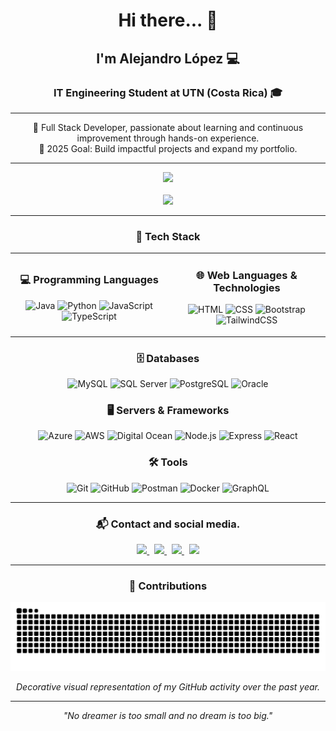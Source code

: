 <h1 align="center">Hi there... 👋</h1>
<h2 align="center">I'm Alejandro López 💻</h2>
<h3 align="center">IT Engineering Student at UTN (Costa Rica) 🎓</h3>

---

<p align="center">
  🌟 Full Stack Developer, passionate about learning and continuous improvement through hands-on experience.  
  <br>
  🎯 2025 Goal: Build impactful projects and expand my portfolio.
</p>

---

<div align="center">
  <img
    src="https://github-readme-stats.vercel.app/api?username=LoesssLR&count_private=true&show_icons=true&theme=tokyonight&hide_border=false&include_all_commits=true&rank_icon=github"
    width="425"
  />
  <br><br>
  <img
    src="https://github-readme-stats.vercel.app/api/top-langs/?username=LoesssLR&layout=donut&langs_count=6&theme=tokyonight&hide_border=false"
    width="375"   
  />
</div>

---

<h3 align="center">🚀 Tech Stack</h3>

<div align="center">
<table>
  <tr>
    <td align="center" width="50%">
      <h3>💻 Programming Languages</h3>
      <p>
        <img src="https://img.shields.io/badge/Java-ED8B00?style=for-the-badge&logo=openjdk&logoColor=white" alt="Java"/>
        <img src="https://img.shields.io/badge/Python-3776AB?style=for-the-badge&logo=python&logoColor=white" alt="Python"/>
        <img src="https://img.shields.io/badge/JavaScript-F7DF1E?style=for-the-badge&logo=javascript&logoColor=black" alt="JavaScript"/>
        <img src="https://img.shields.io/badge/TypeScript-3178C6?style=for-the-badge&logo=typescript&logoColor=white" alt="TypeScript"/>
      </p>
    </td>
    <td align="center" width="50%">
      <h3>🌐 Web Languages & Technologies</h3>
      <p>
        <img src="https://img.shields.io/badge/HTML5-E34F26?style=for-the-badge&logo=html5&logoColor=white" alt="HTML"/>
        <img src="https://img.shields.io/badge/CSS3-1572B6?style=for-the-badge&logo=css3&logoColor=white" alt="CSS"/>
        <img src="https://img.shields.io/badge/Bootstrap-563D7C?style=for-the-badge&logo=bootstrap&logoColor=white" alt="Bootstrap"/>
        <img src="https://img.shields.io/badge/TailwindCSS-06B6D4?style=for-the-badge&logo=tailwindcss&logoColor=white" alt="TailwindCSS"/>
      </p>
    </td>
  </tr>
</table>
</div>

<h3 align="center">🗄️ Databases</h3>
<div align="center">
  <img src="https://img.shields.io/badge/MySQL-4479A1?style=for-the-badge&logo=mysql&logoColor=white" alt="MySQL"/>
  <img src="https://img.shields.io/badge/SQL%20Server-CC2927?style=for-the-badge&logo=microsoftsqlserver&logoColor=white" alt="SQL Server"/>
  <img src="https://img.shields.io/badge/PostgreSQL-4169E1?style=for-the-badge&logo=postgresql&logoColor=white" alt="PostgreSQL"/>
  <img src="https://img.shields.io/badge/Oracle-F80000?style=for-the-badge&logo=oracle&logoColor=white" alt="Oracle"/>
</div>

<h3 align="center">🖥️ Servers & Frameworks</h3>
<div align="center">
  <img src="https://img.shields.io/badge/Azure-0078D4?style=for-the-badge&logo=microsoftazure&logoColor=white" alt="Azure"/>
  <img src="https://img.shields.io/badge/AWS-FF9900?style=for-the-badge&logo=amazonaws&logoColor=white" alt="AWS"/>
  <img src="https://img.shields.io/badge/Digital%20Ocean-0080FF?style=for-the-badge&logo=digitalocean&logoColor=white" alt="Digital Ocean"/>
  <img src="https://img.shields.io/badge/Node.js-339933?style=for-the-badge&logo=nodedotjs&logoColor=white" alt="Node.js"/>
  <img src="https://img.shields.io/badge/Express-000000?style=for-the-badge&logo=express&logoColor=white" alt="Express"/>
  <img src="https://img.shields.io/badge/React-61DAFB?style=for-the-badge&logo=react&logoColor=000000" alt="React"/>
</div>

<h3 align="center">🛠️ Tools</h3>
<div align="center">
  <img src="https://img.shields.io/badge/Git-F05032?style=for-the-badge&logo=git&logoColor=white" alt="Git"/>
  <img src="https://img.shields.io/badge/GitHub-181717?style=for-the-badge&logo=github&logoColor=white" alt="GitHub"/>
  <img src="https://img.shields.io/badge/Postman-FF6C37?style=for-the-badge&logo=postman&logoColor=white" alt="Postman"/>
  <img src="https://img.shields.io/badge/Docker-2496ED?style=for-the-badge&logo=docker&logoColor=white" alt="Docker"/>
  <img src="https://img.shields.io/badge/GraphQL-E10098?style=for-the-badge&logo=graphql&logoColor=white" alt="GraphQL"/>
</div>

---

<h3 align="center">📬 Contact and social media. </h3>

<div align="center">
  <a href="https://www.linkedin.com/in/alejandro-l%C3%B3pez-reyes-3273742b0/" target="_blank" rel="noopener noreferrer">
    <img src="https://img.shields.io/static/v1?message=LinkedIn&logo=linkedin&label=&color=0077B5&logoColor=white&style=for-the-badge" height="35" />
  </a>
  &nbsp;
  <a href="mailto:luisalel1132@gmail.com" target="_blank" rel="noopener noreferrer">
    <img src="https://img.shields.io/static/v1?message=Gmail&logo=gmail&label=&color=D14836&logoColor=white&style=for-the-badge" height="35" />
  </a>
  &nbsp;
  <a href="https://discordapp.com/users/alejandrolr03" target="_blank" rel="noopener noreferrer">
    <img src="https://img.shields.io/static/v1?message=Discord&logo=discord&label=&color=7289DA&logoColor=white&style=for-the-badge" height="35" />
  </a>
  &nbsp;
  <a href="https://www.instagram.com/luisale___/" target="_blank" rel="noopener noreferrer">
    <img src="https://img.shields.io/static/v1?message=Instagram&logo=instagram&label=&color=E4405F&logoColor=white&style=for-the-badge" height="35" />
  </a>
</div>

---

<h3 align="center">🐍 Contributions</h3>

<p align="center">
  <img src="https://raw.githubusercontent.com/LoesssLR/LoesssLR/output/github-contribution-grid-snake-dark.svg?palette=github-dark&period=1y" width="750" />
</p>

<p align="center"><i>Decorative visual representation of my GitHub activity over the past year.</i></p>

---

<p align="center"><i>"No dreamer is too small and no dream is too big."</i></p>
